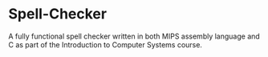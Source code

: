 # Spell-Checker
A fully functional spell checker written in both MIPS assembly language and C as part of the Introduction to Computer Systems course.
